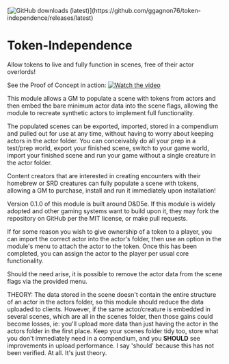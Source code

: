 [![GitHub downloads (latest)](https://img.shields.io/badge/dynamic/json?label=Downloads@latest&query=assets[?(@.name.includes('zip'))].download_count&url=https://api.github.com/repos/ggagnon76/token-independence/releases/latest&color=green)](https://github.com/ggagnon76/token-independence/releases/latest)
# Token-Independence
Allow tokens to live and fully function in scenes, free of their actor overlords!

See the Proof of Concept in action:
[![Watch the video](https://img.youtube.com/vi/40zC-dGjw-s/maxresdefault.jpg)](https://youtu.be/40zC-dGjw-s)

This module allows a GM to populate a scene with tokens from actors and then embed the bare minimum actor data into the scene flags, allowing the module to recreate synthetic actors to implement full functionality.

The populated scenes can be exported, imported, stored in a compendium and pulled out for use at any time, without having to worry about keeping actors in the actor folder.  You can conceivably do all your prep in a test/prep world, export your finished scene, switch to your game world, import your finished scene and run your game without a single creature in the actor folder.

Content creators that are interested in creating encounters with their homebrew or SRD creatures can fully populate a scene with tokens, allowing a GM to purchase, install and run it immediately upon installation!

Version 0.1.0 of this module is built around D&D5e.  If this module is widely adopted and other gaming systems want to build upon it, they may fork the repository on GitHub per the MIT license, or make pull requests.

If for some reason you wish to give ownership of a token to a player, you can import the correct actor into the actor's folder, then use an option in the module's menu to attach the actor to the token.  Once this has been completed, you can assign the actor to the player per usual core functionality.

Should the need arise, it is possible to remove the actor data from the scene flags via the provided menu.

THEORY:
The data stored in the scene doesn't contain the entire structure of an actor in the actors folder, so this module should reduce the data uploaded to clients.  However, if the same actor/creature is embedded in several scenes, which are all in the scenes folder, then those gains could become losses, ie: you'll upload more data than just having the actor in the actors folder in the first place.  Keep your scenes folder tidy too, store what you don't immediately need in a compendium, and you **SHOULD** see improvements in upload performance.  I say 'should' because this has not been verified.  At all. It's just theory.






